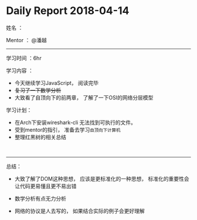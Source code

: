 # Daily Report 2018-04-14

姓名 ：

Mentor ：  @潘越

---

学习时间 ：6hr

学习内容 ：

* 今天继续学习JavaScript， 阅读完毕<JavaScript DOM>
*  ~~复习了一下数学分析~~
*  大致看了自顶向下的前两章， 了解了一下OSI的网络分层模型

学习计划：
* 在Arch下安装wireshark-cli 无法找到可执行的文件。
* 受到mentor的指引， 准备去学习`自顶向下计算机`
* 整理红黑树的相关总结


​

---



总结：

* 大致了解了DOM这种思想， 应该是更标准化的一种思想， 标准化的重要性会让代码更易懂且更不易出错

* 数学分析有点无力分析
* 网络的协议是人去写的， 如果结合实际的例子会更好理解

  ​

  ​
